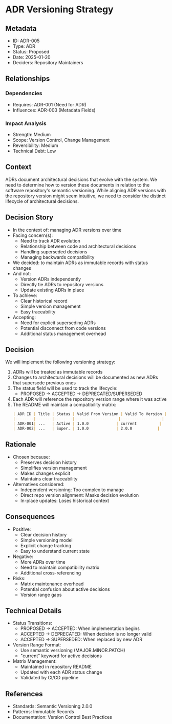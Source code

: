 # ADR Versioning Strategy

## Metadata
- ID: ADR-005
- Type: ADR
- Status: Proposed
- Date: 2025-01-20
- Deciders: Repository Maintainers

## Relationships
### Dependencies
- Requires: ADR-001 (Need for ADR)
- Influences: ADR-003 (Metadata Fields)

### Impact Analysis
- Strength: Medium
- Scope: Version Control, Change Management
- Reversibility: Medium
- Technical Debt: Low

## Context
ADRs document architectural decisions that evolve with the system. We need to determine how to version these documents in relation to the software repository's semantic versioning. While aligning ADR versions with the repository version might seem intuitive, we need to consider the distinct lifecycle of architectural decisions.

## Decision Story
- In the context of: managing ADR versions over time
- Facing concern(s):
  - Need to track ADR evolution
  - Relationship between code and architectural decisions
  - Handling superseded decisions
  - Managing backwards compatibility
- We decided: to maintain ADRs as immutable records with status changes
- And not:
  - Version ADRs independently
  - Directly tie ADRs to repository versions
  - Update existing ADRs in place
- To achieve:
  - Clear historical record
  - Simple version management
  - Easy traceability
- Accepting:
  - Need for explicit superseding ADRs
  - Potential disconnect from code versions
  - Additional status management overhead

## Decision
We will implement the following versioning strategy:

1. ADRs will be treated as immutable records
2. Changes to architectural decisions will be documented as new ADRs that supersede previous ones
3. The status field will be used to track the lifecycle:
   - PROPOSED -> ACCEPTED -> DEPRECATED/SUPERSEDED
4. Each ADR will reference the repository version range where it was active
5. The README will maintain a compatibility matrix:
   ```markdown
   | ADR ID | Title | Status | Valid From Version | Valid To Version |
   |--------|-------|--------|-------------------|------------------|
   | ADR-001| ...   | Active | 1.0.0            | current          |
   | ADR-002| ...   | Super. | 1.0.0            | 2.0.0           |
   ```

## Rationale
- Chosen because:
  - Preserves decision history
  - Simplifies version management
  - Makes changes explicit
  - Maintains clear traceability
- Alternatives considered:
  - Independent versioning: Too complex to manage
  - Direct repo version alignment: Masks decision evolution
  - In-place updates: Loses historical context

## Consequences
- Positive:
  - Clear decision history
  - Simple versioning model
  - Explicit change tracking
  - Easy to understand current state
- Negative:
  - More ADRs over time
  - Need to maintain compatibility matrix
  - Additional cross-referencing
- Risks:
  - Matrix maintenance overhead
  - Potential confusion about active decisions
  - Version range gaps

## Technical Details
- Status Transitions:
  - PROPOSED -> ACCEPTED: When implementation begins
  - ACCEPTED -> DEPRECATED: When decision is no longer valid
  - ACCEPTED -> SUPERSEDED: When replaced by new ADR
- Version Range Format:
  - Use semantic versioning (MAJOR.MINOR.PATCH)
  - "current" keyword for active decisions
- Matrix Management:
  - Maintained in repository README
  - Updated with each ADR status change
  - Validated by CI/CD pipeline

## References
- Standards: Semantic Versioning 2.0.0
- Patterns: Immutable Records
- Documentation: Version Control Best Practices